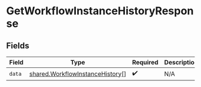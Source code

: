 # GetWorkflowInstanceHistoryResponse


## Fields

| Field                                                                              | Type                                                                               | Required                                                                           | Description                                                                        |
| ---------------------------------------------------------------------------------- | ---------------------------------------------------------------------------------- | ---------------------------------------------------------------------------------- | ---------------------------------------------------------------------------------- |
| `data`                                                                             | [shared.WorkflowInstanceHistory](../../models/shared/workflowinstancehistory.md)[] | :heavy_check_mark:                                                                 | N/A                                                                                |